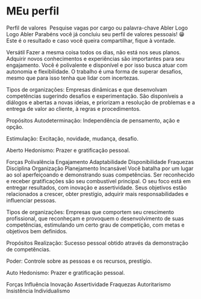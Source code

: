 # MEu perfil

 Perfil de valores
​
Pesquise vagas por cargo ou palavra-chave
Abler Logo
Logo Abler
Parabéns você já concluiu seu perfil de valores pessoais! 😁
Este é o resultado e caso você queira compartilhar, fique à vontade.

Versátil
Fazer a mesma coisa todos os dias, não está nos seus planos. Adquirir novos conhecimentos e experiências são importantes para seu engajamento. Você é polivalente e disponível e por isso busca atuar com autonomia e flexibilidade. O trabalho é uma forma de superar desafios, mesmo que para isso tenha que lidar com incertezas.

Tipos de organizações:
Empresas dinâmicas e que desenvolvam competências sugerindo desafios e experimentação. São disponíveis a diálogos e abertas a novas ideias, e priorizam a resolução de problemas e a entrega de valor ao cliente, à regras e procedimentos.

Propósitos
Autodeterminação: Independência de pensamento, ação e opção.

Estimulação: Excitação, novidade, mudança, desafio.

Aberto Hedonismo: Prazer e gratificação pessoal.

Forças
Polivalência
Engajamento
Adaptabilidade
Disponibilidade
Fraquezas
Disciplina
Organização
Planejamento
Incansável
Você batalha por um lugar ao sol aperfeiçoando e demonstrando suas competências. Ser reconhecido e receber gratificações são seu combustível principal. O seu foco está em entregar resultados, com inovação e assertividade. Seus objetivos estão relacionados a crescer, obter prestígio, adquirir mais responsabilidades e influenciar pessoas.

Tipos de organizações:
Empresas que comportem seu crescimento profissional, que reconheçam e provoquem o desenvolvimento de suas competências, estimulando um certo grau de competição, com metas e objetivos bem definidos.

Propósitos
Realização: Sucesso pessoal obtido através da demonstração de competências.

Poder: Controle sobre as pessoas e os recursos, prestígio.

Auto Hedonismo: Prazer e gratificação pessoal.

Forças
Influência
Inovação
Assertividade
Fraquezas
Autoritarismo
Insistência
Individualismo